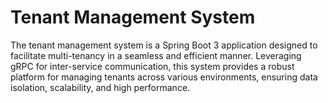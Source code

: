 # Tenant Management System

The tenant management system is a Spring Boot 3 application designed to facilitate multi-tenancy in a seamless and efficient manner. Leveraging gRPC for inter-service communication, this system provides a robust platform for managing tenants across various environments, ensuring data isolation, scalability, and high performance.
